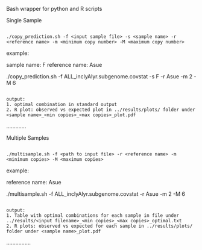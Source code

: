 Bash wrapper for python and R scripts

Single Sample
~~~~~~~~~~~~~

./copy_prediction.sh -f <input sample file> -s <sample name> -r <reference name> -m <minimum copy number> -M <maximum copy number>

~~~~~~~~~~~~~

example:

sample name: F
reference name: Asue

./copy_prediction.sh -f ALL_inclyAlyr.subgenome.covstat -s F -r Asue -m 2 -M 6

~~~~~~~~~~~~~

output:
1. optimal combination in standard output
2. R plot: observed vs expected plot in ../results/plots/ folder under <sample name>_<min copies>_<max copies>_plot.pdf

~~~~~~~~~~~~~
.............

Multiple Samples
~~~~~~~~~~~~~~~~

./multisample.sh -f <path to input file> -r <reference name> -m <minimum copies> -M <maximum copies>

~~~~~~~~~~~~~~~~

example:

reference name: Asue

./multisample.sh -f ALL_inclyAlyr.subgenome.covstat -r Asue -m 2 -M 6

~~~~~~~~~~~~~~~~

output:
1. Table with optimal combinations for each sample in file under ../results/<input filename>_<min copies>_<max copies>_optimal.txt
2. R plots: observed vs expected for each sample in ../results/plots/ folder under <sample name>_plot.pdf

~~~~~~~~~~~~~~~~
................
